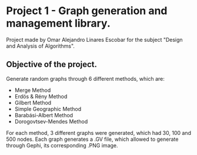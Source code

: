 # Project 1 - Graph generation and management library.
Project made by Omar Alejandro Linares Escobar for the subject "Design and Analysis of Algorithms".
## Objective of the project. 
Generate random graphs through 6 different methods, which are:
* Merge Method
* Erdös & Rény Method
* Gilbert Method
* Simple Geographic Method
* Barabási-Albert Method
* Dorogovtsev-Mendes Method

For each method, 3 different graphs were generated, which had 30, 100 and 500 nodes.
Each graph generates a .GV file, which allowed to generate through Gephi, its corresponding .PNG image.
